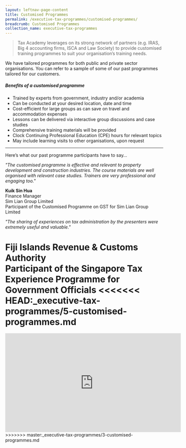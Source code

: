 ```yaml
---
layout: leftnav-page-content
title: Customised Programmes
permalink: /executive-tax-programmes/customised-programmes/
breadcrumb: Customised Programmes
collection_name: executive-tax-programmes
---
```


> Tax Academy leverages on its strong network of partners (e.g. IRAS, Big 4 accounting firms, ISCA and Law Society) to provide customised training programmes to suit your organisation’s training needs.

We have tailored programmes for both public and private sector organisations. You can refer to a sample of some of our past programmes tailored for our customers.

##### **Benefits of a customised programme**

* Trained by experts from government, industry and/or academia
* Can be conducted at your desired location, date and time
* Cost-efficient for large groups as can save on travel and accommodation expenses
* Lessons can be delivered via interactive group discussions and case studies
* Comprehensive training materials will be provided
* Clock Continuing Professional Education (CPE) hours for relevant topics
* May include learning visits to other organisations, upon request

---

Here’s what our past programme participants have to say… 

*"The customised programme is effective and relevant to property development and construction industries. The course materials are well organised with relevant case studies. Trainers are very professional and engaging too."* 

**Kuik Sin Hua** <br>
Finance Manager <br>
Sim Lian Group Limited <br>
Participant of the Customised Programme on GST for Sim Lian Group Limited 


*"The sharing of experiences on tax administration by the presenters were extremely useful and valuable."*

**Fiji Islands Revenue & Customs Authority** <br>
Participant of the Singapore Tax Experience Programme for Government Officials
<<<<<<< HEAD:_executive-tax-programmes/5-customised-programmes.md
=======

<div> <iframe width="560" height="315" src="https://www.youtube.com/embed/D3DuN8RdTkA" frameborder="0" allow="accelerometer; autoplay; encrypted-media; gyroscope; picture-in-picture" allowfullscreen></iframe> <div>
>>>>>>> master:_executive-tax-programmes/3-customised-programmes.md
